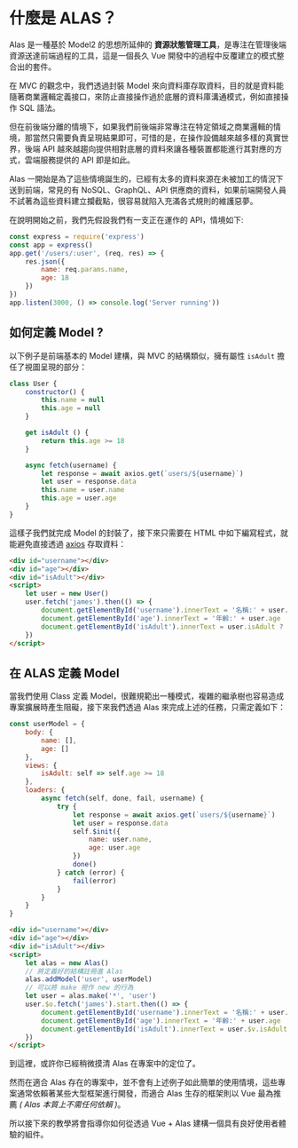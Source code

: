 # 什麼是 ALAS？

Alas 是一種基於 Model2 的思想所延伸的 **資源狀態管理工具**，是專注在管理後端資源送達前端過程的工具，這是一個長久 Vue 開發中的過程中反覆建立的模式整合出的套件。

在 MVC 的觀念中，我們透過封裝 Model 來向資料庫存取資料，目的就是資料能隨著商業邏輯定義接口，來防止直接操作過於底層的資料庫溝通模式，例如直接操作 SQL 語法。

<Cimg text="透過 Alas 建立前端向後端請求的媒介" src="alas-flow.png"></Cimg>

但在前後端分離的情境下，如果我們前後端非常專注在特定領域之商業邏輯的情境，那當然只需要負責呈現結果即可，可惜的是，在操作設備越來越多樣的真實世界，後端 API 越來越趨向提供相對底層的資料來讓各種裝置都能進行其對應的方式，雲端服務提供的 API 即是如此。

Alas 一開始是為了這些情境誕生的，已經有太多的資料來源在未被加工的情況下送到前端，常見的有 NoSQL、GraphQL、API 供應商的資料，如果前端開發人員不試著為這些資料建立攔截點，很容易就陷入充滿各式規則的維護惡夢。

在說明開始之前，我們先假設我們有一支正在運作的 API，情境如下:

```js
const express = require('express')
const app = express()
app.get('/users/:user', (req, res) => {
    res.json({
        name: req.params.name,
        age: 18
    })
})
app.listen(3000, () => console.log('Server running'))
```

## 如何定義 Model ?

以下例子是前端基本的 Model 建構，與 MVC 的結構類似，擁有屬性 `isAdult` 擔任了視圖呈現的部分：

```js
class User {
    constructor() {
        this.name = null
        this.age = null
    }

    get isAdult () {
        return this.age >= 18
    }

    async fetch(username) {
        let response = await axios.get(`users/${username}`)
        let user = response.data
        this.name = user.name
        this.age = user.age
    }
}
```

這樣子我們就完成 Model 的封裝了，接下來只需要在 HTML 中如下編寫程式，就能避免直接透過 [axios](https://github.com/axios/axios) 存取資料：

```html
<div id="username"></div>
<div id="age"></div>
<div id="isAdult"></div>
<script>
    let user = new User()
    user.fetch('james').then(() => {
        document.getElementById('username').innerText = '名稱:' + user.name
        document.getElementById('age').innerText = '年齡:' + user.age
        document.getElementById('isAdult').innerText = user.isAdult ? '已成年' : '未成年'
    })
</script>
```

## 在 ALAS 定義 Model

當我們使用 Class 定義 Model，很難規範出一種模式，複雜的繼承樹也容易造成專案擴展時產生阻礙，接下來我們透過 Alas 來完成上述的任務，只需定義如下：

```js
const userModel = {
    body: {
        name: [],
        age: []
    },
    views: {
        isAdult: self => self.age >= 18
    },
    loaders: {
        async fetch(self, done, fail, username) {
            try {
                let response = await axios.get(`users/${username}`)
                let user = response.data
                self.$init({
                    name: user.name,
                    age: user.age
                })
                done()
            } catch (error) {
                fail(error)
            }
        }
    }
}
```

```html
<div id="username"></div>
<div id="age"></div>
<div id="isAdult"></div>
<script>
    let alas = new Alas()
    // 將定義好的結構註冊進 Alas
    alas.addModel('user', userModel)
    // 可以將 make 視作 new 的行為
    let user = alas.make('*', 'user')
    user.$o.fetch('james').start.then(() => {
        document.getElementById('username').innerText = '名稱:' + user.name
        document.getElementById('age').innerText = '年齡:' + user.age
        document.getElementById('isAdult').innerText = user.$v.isAdult ? '已成年' : '未成年'
    })
</script>
```

到這裡，或許你已經稍微摸清 Alas 在專案中的定位了。

然而在適合 Alas 存在的專案中，並不會有上述例子如此簡單的使用情境，這些專案通常依賴著某些大型框架進行開發，而適合 Alas 生存的框架則以 Vue 最為推薦 *( Alas 本質上不需任何依賴 )*。

所以接下來的教學將會指導你如何從透過 Vue + Alas 建構一個具有良好使用者體驗的組件。
